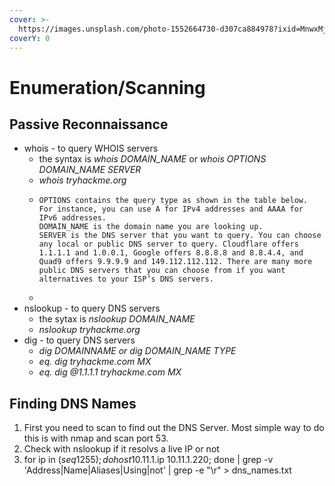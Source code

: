 ```yaml
---
cover: >-
  https://images.unsplash.com/photo-1552664730-d307ca884978?ixid=MnwxMjA3fDB8MHxwaG90by1wYWdlfHx8fGVufDB8fHx8&ixlib=rb-1.2.1&auto=format&fit=crop&w=2970&q=80
coverY: 0
---
```


# Enumeration/Scanning

## Passive Reconnaissance

* whois - to query WHOIS servers
  * the syntax is _whois DOMAIN\_NAME_ or _whois OPTIONS DOMAIN\_NAME SERVER_
  * _whois tryhackme.org_
  * ```
    OPTIONS contains the query type as shown in the table below. For instance, you can use A for IPv4 addresses and AAAA for IPv6 addresses.
    DOMAIN_NAME is the domain name you are looking up.
    SERVER is the DNS server that you want to query. You can choose any local or public DNS server to query. Cloudflare offers 1.1.1.1 and 1.0.0.1, Google offers 8.8.8.8 and 8.8.4.4, and Quad9 offers 9.9.9.9 and 149.112.112.112. There are many more public DNS servers that you can choose from if you want alternatives to your ISP’s DNS servers.
    ```
  *
* nslookup - to query DNS servers
  * the sytax is _nslookup DOMAIN\_NAME_
  * _nslookup tryhackme.org_
* dig - to query DNS servers
  * _dig DOMAINNAME or dig DOMAIN\_NAME TYPE_
  * _eq. dig tryhackme.com MX_
  * _eq. dig @1.1.1.1 tryhackme.com MX_



## Finding DNS Names

1. First you need to scan to find out the DNS Server. Most simple way to do this is with nmap and scan port 53.
2. Check with nslookup if it resolvs a live IP or not
3. for ip in $(seq 1 255); do host 10.11.1.$ip 10.11.1.220; done | grep -v 'Address|Name|Aliases|Using|not' | grep -e "\r" > dns\_names.txt
